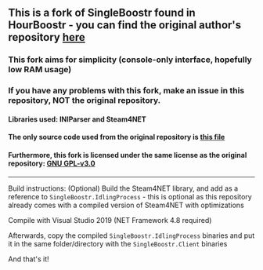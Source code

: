 ## This is a fork of SingleBoostr found in HourBoostr - you can find the original author's repository [here](https://github.com/Ezzpify/HourBoostr)
### This fork aims for simplicity (console-only interface, hopefully low RAM usage)
### If you have any problems with this fork, make an issue in this repository, NOT the original repository.
#### Libraries used: INIParser and Steam4NET
#### The only source code used from the original repository is [this file](https://github.com/Ezzpify/HourBoostr/blob/master/SingleBoostr/SingleBoostrGame/SingleBoostrGame/Program.cs)
#### Furthermore, this fork is licensed under the same license as the original repository: [GNU GPL-v3.0](https://github.com/Hxxzii/HourBoostr/blob/master/LICENSE)
----
Build instructions:
(Optional) Build the Steam4NET library, and add as a reference to `SingleBoostr.IdlingProcess` - this is optional as this repository already comes with a compiled version of Steam4NET with optimizations

Compile with Visual Studio 2019 (NET Framework 4.8 required)

Afterwards, copy the compiled `SingleBoostr.IdlingProcess` binaries and put it in the same folder/directory with the `SingleBoostr.Client` binaries

And that's it!
